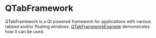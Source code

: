 
# QTabFramework

QTabFramework is a Qt powered framework for applications with various tabbed and/or floating windows. [QTabFrameworkExample](https://github.com/craflin/QTabFrameworkExample) demonstrates how it can be used.